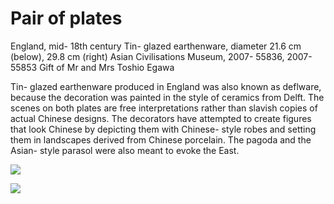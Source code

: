 # Pair of plates  

England, mid- 18th century  Tin- glazed earthenware, diameter 21.6 cm (below), 29.8 cm (right)  Asian Civilisations Museum, 2007- 55836, 2007- 55853  Gift of Mr and Mrs Toshio Egawa  

Tin- glazed earthenware produced in England was also known as deflware, because the decoration was painted in the style of ceramics from Delft. The scenes on both plates are free interpretations rather than slavish copies of actual Chinese designs. The decorators have attempted to create figures that look Chinese by depicting them with Chinese- style robes and setting them in landscapes derived from Chinese porcelain. The pagoda and the Asian- style parasol were also meant to evoke the East.

![](https://cdn-mineru.openxlab.org.cn/result/2025-07-27/26ec8c02-599c-4b79-9876-e092d6287e02/ec8ed8fd34c3f449506e0450c44ab24d7d8e67dac56ed34d09b439560171a4c0.jpg)  

![](https://cdn-mineru.openxlab.org.cn/result/2025-07-27/26ec8c02-599c-4b79-9876-e092d6287e02/a7eeedf4cfe4b20c683a9f618ab3b497d4a961b3adbb7ca360a0216f42207085.jpg)